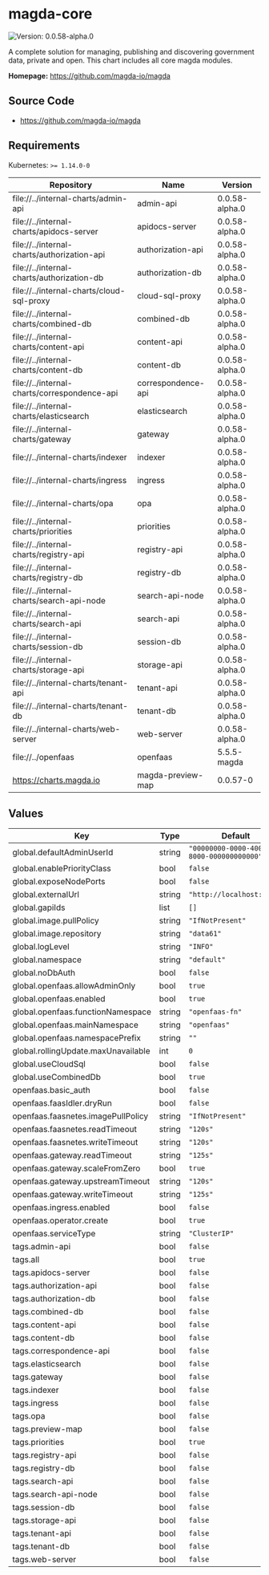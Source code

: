 # magda-core

![Version: 0.0.58-alpha.0](https://img.shields.io/badge/Version-0.0.58-alpha.0-informational?style=flat-square)

A complete solution for managing, publishing and discovering government data, private and open. This chart includes all core magda modules.

**Homepage:** <https://github.com/magda-io/magda>

## Source Code

* <https://github.com/magda-io/magda>

## Requirements

Kubernetes: `>= 1.14.0-0`

| Repository | Name | Version |
|------------|------|---------|
| file://../internal-charts/admin-api | admin-api | 0.0.58-alpha.0 |
| file://../internal-charts/apidocs-server | apidocs-server | 0.0.58-alpha.0 |
| file://../internal-charts/authorization-api | authorization-api | 0.0.58-alpha.0 |
| file://../internal-charts/authorization-db | authorization-db | 0.0.58-alpha.0 |
| file://../internal-charts/cloud-sql-proxy | cloud-sql-proxy | 0.0.58-alpha.0 |
| file://../internal-charts/combined-db | combined-db | 0.0.58-alpha.0 |
| file://../internal-charts/content-api | content-api | 0.0.58-alpha.0 |
| file://../internal-charts/content-db | content-db | 0.0.58-alpha.0 |
| file://../internal-charts/correspondence-api | correspondence-api | 0.0.58-alpha.0 |
| file://../internal-charts/elasticsearch | elasticsearch | 0.0.58-alpha.0 |
| file://../internal-charts/gateway | gateway | 0.0.58-alpha.0 |
| file://../internal-charts/indexer | indexer | 0.0.58-alpha.0 |
| file://../internal-charts/ingress | ingress | 0.0.58-alpha.0 |
| file://../internal-charts/opa | opa | 0.0.58-alpha.0 |
| file://../internal-charts/priorities | priorities | 0.0.58-alpha.0 |
| file://../internal-charts/registry-api | registry-api | 0.0.58-alpha.0 |
| file://../internal-charts/registry-db | registry-db | 0.0.58-alpha.0 |
| file://../internal-charts/search-api-node | search-api-node | 0.0.58-alpha.0 |
| file://../internal-charts/search-api | search-api | 0.0.58-alpha.0 |
| file://../internal-charts/session-db | session-db | 0.0.58-alpha.0 |
| file://../internal-charts/storage-api | storage-api | 0.0.58-alpha.0 |
| file://../internal-charts/tenant-api | tenant-api | 0.0.58-alpha.0 |
| file://../internal-charts/tenant-db | tenant-db | 0.0.58-alpha.0 |
| file://../internal-charts/web-server | web-server | 0.0.58-alpha.0 |
| file://../openfaas | openfaas | 5.5.5-magda |
| https://charts.magda.io | magda-preview-map | 0.0.57-0 |

## Values

| Key | Type | Default | Description |
|-----|------|---------|-------------|
| global.defaultAdminUserId | string | `"00000000-0000-4000-8000-000000000000"` |  |
| global.enablePriorityClass | bool | `false` |  |
| global.exposeNodePorts | bool | `false` |  |
| global.externalUrl | string | `"http://localhost:6100"` |  |
| global.gapiIds | list | `[]` |  |
| global.image.pullPolicy | string | `"IfNotPresent"` |  |
| global.image.repository | string | `"data61"` |  |
| global.logLevel | string | `"INFO"` |  |
| global.namespace | string | `"default"` |  |
| global.noDbAuth | bool | `false` |  |
| global.openfaas.allowAdminOnly | bool | `true` |  |
| global.openfaas.enabled | bool | `true` |  |
| global.openfaas.functionNamespace | string | `"openfaas-fn"` |  |
| global.openfaas.mainNamespace | string | `"openfaas"` |  |
| global.openfaas.namespacePrefix | string | `""` |  |
| global.rollingUpdate.maxUnavailable | int | `0` |  |
| global.useCloudSql | bool | `false` |  |
| global.useCombinedDb | bool | `true` |  |
| openfaas.basic_auth | bool | `false` |  |
| openfaas.faasIdler.dryRun | bool | `false` |  |
| openfaas.faasnetes.imagePullPolicy | string | `"IfNotPresent"` |  |
| openfaas.faasnetes.readTimeout | string | `"120s"` |  |
| openfaas.faasnetes.writeTimeout | string | `"120s"` |  |
| openfaas.gateway.readTimeout | string | `"125s"` |  |
| openfaas.gateway.scaleFromZero | bool | `true` |  |
| openfaas.gateway.upstreamTimeout | string | `"120s"` |  |
| openfaas.gateway.writeTimeout | string | `"125s"` |  |
| openfaas.ingress.enabled | bool | `false` |  |
| openfaas.operator.create | bool | `true` |  |
| openfaas.serviceType | string | `"ClusterIP"` |  |
| tags.admin-api | bool | `false` |  |
| tags.all | bool | `true` |  |
| tags.apidocs-server | bool | `false` |  |
| tags.authorization-api | bool | `false` |  |
| tags.authorization-db | bool | `false` |  |
| tags.combined-db | bool | `false` |  |
| tags.content-api | bool | `false` |  |
| tags.content-db | bool | `false` |  |
| tags.correspondence-api | bool | `false` |  |
| tags.elasticsearch | bool | `false` |  |
| tags.gateway | bool | `false` |  |
| tags.indexer | bool | `false` |  |
| tags.ingress | bool | `false` |  |
| tags.opa | bool | `false` |  |
| tags.preview-map | bool | `false` |  |
| tags.priorities | bool | `true` |  |
| tags.registry-api | bool | `false` |  |
| tags.registry-db | bool | `false` |  |
| tags.search-api | bool | `false` |  |
| tags.search-api-node | bool | `false` |  |
| tags.session-db | bool | `false` |  |
| tags.storage-api | bool | `false` |  |
| tags.tenant-api | bool | `false` |  |
| tags.tenant-db | bool | `false` |  |
| tags.web-server | bool | `false` |  |

